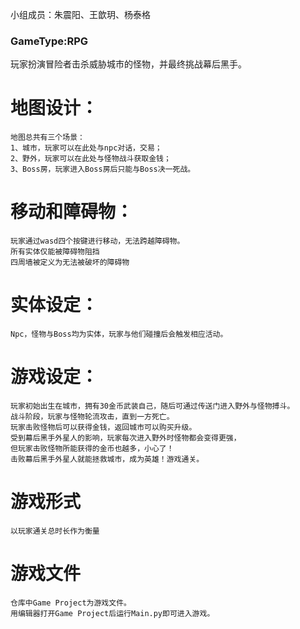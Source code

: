 小组成员：朱震阳、王歆玥、杨泰格

### GameType:RPG
玩家扮演冒险者击杀威胁城市的怪物，并最终挑战幕后黑手。

# 地图设计：
    地图总共有三个场景：
    1、城市，玩家可以在此处与npc对话，交易；
    2、野外，玩家可以在此处与怪物战斗获取金钱；
    3、Boss房，玩家进入Boss房后只能与Boss决一死战。

# 移动和障碍物：
    玩家通过wasd四个按键进行移动，无法跨越障碍物。
    所有实体仅能被障碍物阻挡
    四周墙被定义为无法被破坏的障碍物

# 实体设定：
    Npc，怪物与Boss均为实体，玩家与他们碰撞后会触发相应活动。

# 游戏设定：
    玩家初始出生在城市，拥有30金币武装自己，随后可通过传送门进入野外与怪物搏斗。
    战斗阶段，玩家与怪物轮流攻击，直到一方死亡。
    玩家击败怪物后可以获得金钱，返回城市可以购买升级。
    受到幕后黑手外星人的影响，玩家每次进入野外时怪物都会变得更强，
    但玩家击败怪物所能获得的金币也越多，小心了！
    击败幕后黑手外星人就能拯救城市，成为英雄！游戏通关。

# 游戏形式
    以玩家通关总时长作为衡量

# 游戏文件
    仓库中Game Project为游戏文件。
    用编辑器打开Game Project后运行Main.py即可进入游戏。